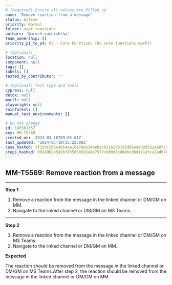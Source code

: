```yaml
---
# (Required) Ensure all values are filled up
name: 'Remove reaction from a message'
status: Active
priority: Normal
folder: user-reactions
authors: '@arush-vashishtha'
team_ownership: []
priority_p1_to_p4: P2 - Core Functions (Do core functions work?)

# (Optional)
location: null
component: null
tags: []
labels: []
tested_by_contributor: ''

# (Optional) Test type and tools
cypress: null
detox: null
mmctl: null
playwright: null
rainforest: []
manual_test_environments: []

# Do not change
id: 145561357
key: MM-T5569
created_on: '2024-03-18T09:55:01Z'
last_updated: '2024-03-18T15:25:00Z'
case_hashed: 3f150c2b5ca054aa16e780a34aebac03162d3191db5e9dd2d552a687c92689d1b58c06fa5eced82a026ed253849e6651
steps_hashed: 00249b2e5d16f8556685d2a8e75f7cb09d8cd80bc0bd1e1efca2ad676d3c8b17057d96f53ebe1e7ef005b7c362a4c685
---
```


<!-- (Auto-generated) Based on frontmatter's "key" and "name" -->

## MM-T5569: Remove reaction from a message

---

**Step 1**

1. Remove a reaction from the message in the linked channel or DM/GM on MM.
2. Navigate to the linked channel or DM/GM on MS Teams.

---

**Step 2**

1. Remove a reaction from the message in the linked channel or DM/GM on MS Teams.
2. Navigate to the linked channel or DM/GM on MM.

**Expected**

The reaction should be removed from the message in the linked channel or DM/GM on MS Teams.After step 2, the reaction should be removed from the message in the linked channel or DM/GM on MM.
